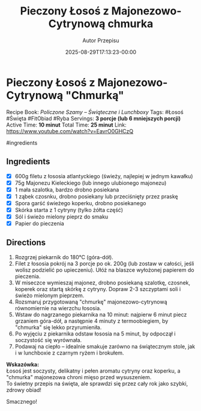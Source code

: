 ﻿---
draft: true
title: "Pieczony Łosoś z Majonezowo-Cytrynową chmurka"
author: "Autor Przepisu"
recipe_image: images/recipe-headers/default.avif
date: 2025-08-29T17:13:23-00:00
categories: ["do-kategoryzacji"]
tags: ["draft"]
tagline: "Przepis do sformatowania"
servings: 4
prep_time: 15
cook: true
cook_time: 30
calories: 300
protein: 20
fat: 10
carbohydrate: 25
---
# Pieczony Łosoś z Majonezowo-Cytrynową "Chmurką"

Recipe Book: *Policzone Szamy – Świąteczne i Lunchboxy*
Tags: #Łosoś #Święta #FitObiad #Ryba 
Servings: **3 porcje (lub 6 mniejszych porcji)**
Active Time: **10 minut**
Total Time: **25 minut**
Link: https://www.youtube.com/watch?v=EavrO0GHCzQ

#ingredients 
## Ingredients
- [x] 600g filetu z łososia atlantyckiego (świeży, najlepiej w jednym kawałku)
- [x] 75g Majonezu Kieleckiego (lub innego ulubionego majonezu)
- [x] 1 mała szalotka, bardzo drobno posiekana
- [x] 1 ząbek czosnku, drobno posiekany lub przeciśnięty przez praskę
- [x] Spora garść świeżego koperku, drobno posiekanego
- [x] Skórka starta z 1 cytryny (tylko żółta część)
- [x] Sól i świeżo mielony pieprz do smaku
- [x] Papier do pieczenia

## Directions
1. Rozgrzej piekarnik do 180°C (góra-dół).
2. Filet z łososia pokrój na 3 porcje po ok. 200g (lub zostaw w całości, jeśli wolisz podzielić po upieczeniu). Ułóż na blaszce wyłożonej papierem do pieczenia.
3. W miseczce wymieszaj majonez, drobno posiekaną szalotkę, czosnek, koperek oraz startą skórkę z cytryny. Dopraw 2-3 szczyptami soli i świeżo mielonym pieprzem.
4. Rozsmaruj przygotowaną "chmurkę" majonezowo-cytrynową równomiernie na wierzchu łososia.
5. Wstaw do nagrzanego piekarnika na 10 minut: najpierw 6 minut piecz grzaniem góra-dół, a następnie 4 minuty z termoobiegiem, by "chmurka" się lekko przyrumieniła.
6. Po wyjęciu z piekarnika odstaw łososia na 5 minut, by odpoczął i soczystość się wyrównała.
7. Podawaj na ciepło – idealnie smakuje zarówno na świątecznym stole, jak i w lunchboxie z czarnym ryżem i brokułem.

**Wskazówka:**  
Łosoś jest soczysty, delikatny i pełen aromatu cytryny oraz koperku, a "chmurka" majonezowa chroni mięso przed wysuszeniem.  
To świetny przepis na święta, ale sprawdzi się przez cały rok jako szybki, zdrowy obiad!

Smacznego!
